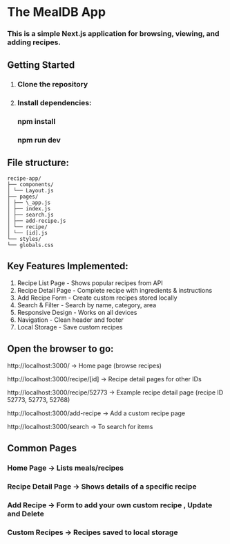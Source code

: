 # The MealDB App

### This is a simple Next.js application for browsing, viewing, and adding recipes.

## Getting Started

1. ### Clone the repository
2. ### Install dependencies:

   ### npm install

   ### npm run dev

## File structure:

```
recipe-app/
├── components/
│ └── Layout.js
├── pages/
│ ├── \_app.js
│ ├── index.js
│ ├── search.js
│ ├── add-recipe.js
│ └── recipe/
│ └── [id].js
└── styles/
└── globals.css
```

## Key Features Implemented:

1. Recipe List Page - Shows popular recipes from API
2. Recipe Detail Page - Complete recipe with ingredients & instructions
3. Add Recipe Form - Create custom recipes stored locally
4. Search & Filter - Search by name, category, area
5. Responsive Design - Works on all devices
6. Navigation - Clean header and footer
7. Local Storage - Save custom recipes

## Open the browser to go:

http://localhost:3000/
→ Home page (browse recipes)

http://localhost:3000/recipe/[id]
→ Recipe detail pages for other IDs

http://localhost:3000/recipe/52773
→ Example recipe detail page (recipe ID 52773, 52773, 52768)

http://localhost:3000/add-recipe
→ Add a custom recipe page

http://localhost:3000/search
→ To search for items

## Common Pages

### Home Page → Lists meals/recipes

### Recipe Detail Page → Shows details of a specific recipe

### Add Recipe → Form to add your own custom recipe , Update and Delete

### Custom Recipes → Recipes saved to local storage
